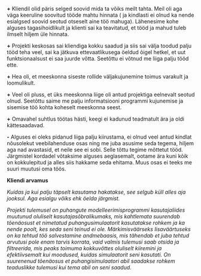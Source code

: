 **+** Kliendil olid päris selged soovid mida ta võiks meilt tahta. Meil oli aga väga keeruline soovitud tööde mahtu hinnata ( ja kindlasti ei olnud ka nende esialgsed soovid seotud otseselt aine töö mahuga). Lähenesime kohe alguses tagasihoidlikult ja klienti sai ka teavitatud, et tööd ja mahud tuleb ilmselt hiljem üle hinnata.

**+** Projekti keskosas sai kliendiga kokku saadud ja siis sai välja toodud palju tööd teha veel, sai ka jätkuva ettevaatlikusega öeldud õigel hetkel, et uut funktsionaalsust ei saa juurde võtta. Seetõttu ei võtnud me liiga palju tööd ette.

**+** Hea oli, et meeskonna siseste rollide väljakujunemine toimus varakult ja loomulikult.

**+** Veel oli pluss, et üks meeskonna liige oli antud projektiga eelnevalt seotud olnud. Seetõttu saime me palju informatsiooni programmi kujunemise ja sisemise töö kohta koheselt meeskonna seest.

**+** Omavahel suhtlus töötas hästi, keegi ei kadunud teadmatult ära ja oldi kättesaadavad.

**-** Alguses ei oleks pidanud liiga palju kiirustama, ei olnud veel antud kindlat nõusolekut veebilahenduse osas ning me juba asusime seda tegema, hiljem aga nad avastasid, et neile see ei sobi. Selle tõttu tegime mõttetut tööd.
Järgmistel kordadel võtaksime alguses aeglasemalt, ootame ära kuni kõik on kokkulepitud ja alles siis hakkame seda ehitama. Muus osas ei teeks me suuri muutusi oma töös.

**Kliendi arvamus**

_Kuidas ja kui palju täpselt kasutama hakatakse, see selgub küll alles
aja jooksul. Aga esialgu võiks ehk öelda järgmist._

_Projekti tulemusel on puhangute modelleerimisprogrammi kasutajaliides
muutunud oluliselt kasutajasõbralikumaks, mis kahtlemata suurendab
tõenäosust et nimetatud puhangusimulaatorit kasutatakse rohkem ja ka
nende poolt, kes seda seni teinud ei ole. Märkimisväärseks
lisaväärtuseks on ka tehtud töö salvestamine andmebaasis, mis
tähendab et juba tehtud arvutusi pole enam tarvis korrata, vaid
valmis tulemusi saab otsida ja filtreerida, mis peaks toimuma
kokkuvõttes oluliselt kiiremini ja efektiivsemalt kui moodused,
kuidas simulaatorit seni kasutati. On suurenenud tõenäosus et
puhangisimulaatori abil saadakse rohkem teaduslikke tulemusi kui
tema abil on seni saadud._
